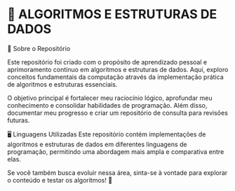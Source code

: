 # 🚀 **ALGORITMOS E ESTRUTURAS DE DADOS**

📌 Sobre o Repositório

Este repositório foi criado com o propósito de aprendizado pessoal e aprimoramento contínuo em algoritmos e estruturas de dados. Aqui, exploro conceitos fundamentais da computação através da implementação prática de algoritmos e estruturas essenciais.

O objetivo principal é fortalecer meu raciocínio lógico, aprofundar meu conhecimento e consolidar habilidades de programação. Além disso, documentar meu progresso e criar um repositório de consulta para revisões futuras.

🖥️ Linguagens Utilizadas
Este repositório contém implementações de algoritmos e estruturas de dados em diferentes linguagens de programação, permitindo uma abordagem mais ampla e comparativa entre elas.

Se você também busca evoluir nessa área, sinta-se à vontade para explorar o conteúdo e testar os algoritmos! 🧠
